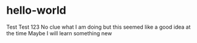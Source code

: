 # hello-world

Test Test 123
No clue what I am doing but this seemed like a good idea at the time
Maybe I will learn something new
